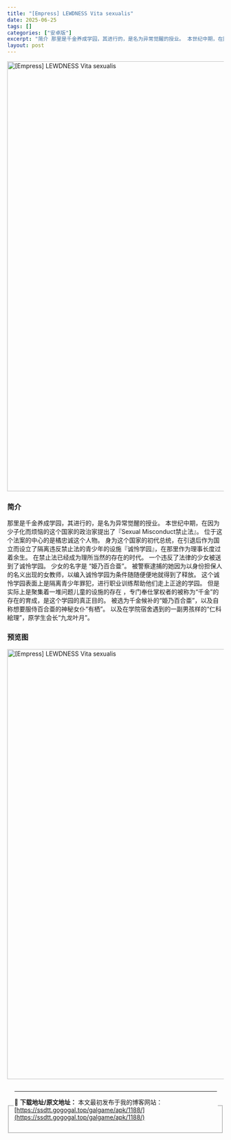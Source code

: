 ```yaml
---
title: "[Empress] LEWDNESS Vita sexualis"
date: 2025-06-25
tags: []
categories: ["安卓版"]
excerpt: "简介 那里是千金养成学园，其进行的，是名为异常觉醒的授业。 本世纪中期，在因为少子化而烦恼的这个国家的政治家提出了『Sexual Misconduct禁止法』。 位于这个法案的中心的是橘忠诚这个人物。 身为这个国家的初代总统，在引退后作为国立而设立了隔离违反禁止法的青少年的设施『诚怜学园』，在那里作&hellip;"
layout: post
---
```


<p><img decoding="async" style="display: block; margin-left: auto; margin-right: auto; width: 1000px;" src="https://ssdtt.gogogal.top/wp-content/uploads/2025/06/d33c1-00.webp" alt="[Empress] LEWDNESS Vita sexualis" /></p>
<div>
<h3>简介</h3>
</div>
<p>那里是千金养成学园，其进行的，是名为异常觉醒的授业。 本世纪中期，在因为少子化而烦恼的这个国家的政治家提出了『Sexual Misconduct禁止法』。 位于这个法案的中心的是橘忠诚这个人物。 身为这个国家的初代总统，在引退后作为国立而设立了隔离违反禁止法的青少年的设施『诚怜学园』，在那里作为理事长度过着余生。 在禁止法已经成为理所当然的存在的时代。 一个违反了法律的少女被送到了诚怜学园。 少女的名字是 “姫乃百合亜”。 被警察逮捕的她因为以身份担保人的名义出现的女教师，以编入诚怜学园为条件随随便便地就得到了释放。 这个诚怜学园表面上是隔离青少年罪犯，进行职业训练帮助他们走上正途的学园。 但是实际上是聚集着一堆问题儿童的设施的存在 ，专门奉仕掌权者的被称为“千金”的存在的育成，是这个学园的真正目的。 被选为千金候补的“姫乃百合亜”，以及自称想要服侍百合亜的神秘女仆“有栖”。 以及在学院宿舍遇到的一副男孩样的“仁科絵理”，原学生会长“九龙叶月”。</p>
<h3>预览图</h3>
<p><img decoding="async" style="display: block; margin-left: auto; margin-right: auto; width: 1000px;" src="https://ssdtt.gogogal.top/wp-content/uploads/2025/06/2d92c-01.webp" alt="[Empress] LEWDNESS Vita sexualis" /></p>
<div></div>
<fieldset>
<legend>


---
📖 **下载地址/原文地址：** 本文最初发布于我的博客网站：[https://ssdtt.gogogal.top/galgame/apk/1188/](https://ssdtt.gogogal.top/galgame/apk/1188/)
